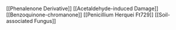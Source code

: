 [[Phenalenone Derivative]]
[[Acetaldehyde-induced Damage]]
[[Benzoquinone-chromanone]]
[[Penicillium Herquei Ft729]]
[[Soil-associated Fungus]]
